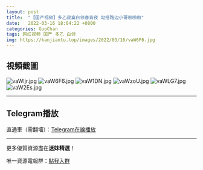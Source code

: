 ```yaml
---
layout: post
title:  "【国产视频】多乙寂寞白领春宵夜 勾搭路边小哥啪啪啪"
date:   2022-03-16 18:04:22 +0800
categories: GuoChan
tags: 网红视频 国产 多乙 白领
img: https://kanjiantu.top/images/2022/03/16/vaW6F6.jpg
---
```



## 視頻截圖

![vaWljr.jpg](https://kanjiantu.top/images/2022/03/16/vaWljr.jpg)
![vaW6F6.jpg](https://kanjiantu.top/images/2022/03/16/vaW6F6.jpg)
![vaW1DN.jpg](https://kanjiantu.top/images/2022/03/16/vaW1DN.jpg)
![vaWzoU.jpg](https://kanjiantu.top/images/2022/03/16/vaWzoU.jpg)
![vaWLG7.jpg](https://kanjiantu.top/images/2022/03/16/vaWLG7.jpg)
![vaW2Es.jpg](https://kanjiantu.top/images/2022/03/16/vaW2Es.jpg)

* * *
## Telegram播放

直通車（需翻墻）：[Telegram在線播放](https://t.me/mimeijingxuan/64)

* * *
更多優質資源盡在**迷妹精選**！

唯一資源電報群：[點我入群](https://t.me/mimeijingxuan)


